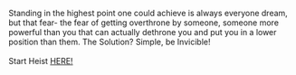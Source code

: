 Standing in the highest point one could achieve is always everyone dream, but that fear- the fear of getting overthrone by someone, someone more powerful than you that can actually dethrone you and put you in a lower position than them. The Solution? Simple, be Invicible!  
&nbsp;  
Start Heist [HERE!](http://103.178.153.113:40007)